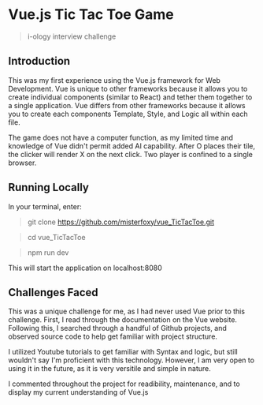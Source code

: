# Vue.js Tic Tac Toe Game

> i-ology interview challenge

## Introduction

This was my first experience using the Vue.js framework for Web Development. Vue is unique to other frameworks because it allows you to create individual components (similar to React) and tether them together to a single application. Vue differs from other frameworks because it allows you to create each components Template, Style, and Logic all within each file.

The game does not have a computer function, as my limited time and knowledge of Vue didn't permit added AI capability. After O places their tile, the clicker will render X on the next click. Two player is confined to a single browser.

## Running Locally
In your terminal, enter:

> git clone https://github.com/misterfoxy/vue_TicTacToe.git

> cd vue_TicTacToe

> npm run dev

This will start the application on localhost:8080


## Challenges Faced

This was a unique challenge for me, as I had never used Vue prior to this challenge. First, I read through the documentation on the Vue website. Following this, I searched through a handful of Github projects, and observed source code to help get familiar with project structure.

I utilized Youtube tutorials to get familiar with Syntax and logic, but still wouldn't say I'm proficient with this technology. However, I am very open to using it in the future, as it is very versitile and simple in nature.

I commented throughout the project for readibility, maintenance, and to display my current understanding of Vue.js
